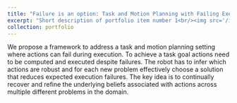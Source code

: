 ```yaml
---
title: "Failure is an option: Task and Motion Planning with Failing Executions"
excerpt: "Short description of portfolio item number 1<br/><img src='/images/500x300.png'>"
collection: portfolio
---
```


We propose a framework to address a task and motion planning setting where actions can fail during execution. To achieve a task goal actions need to be computed and executed despite failures. The robot has to infer which actions are robust and for each new problem effectively choose a solution that reduces expected execution failures. The key idea is to continually recover and refine the underlying beliefs associated with actions across multiple different problems in the domain. 
